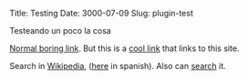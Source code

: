Title: Testing
Date: 3000-07-09
Slug: plugin-test

Testeando un poco la cosa

[Normal boring link](http://www.example.com). But this is a [cool link](this>) that links to this site.

Search in [Wikipedia](wikipedia_en>python), ([here](wikipedia_es>python) in spanish). Also can [search](ddg>python) it.